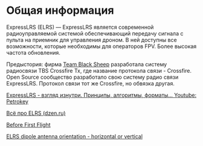# Общая информация
ExpressLRS (ELRS) — ExpressLRS является современной радиоуправляемой системой обеспечивающий передачу сигнала с пульта на приемник для управления дроном. В ней доступны все возможности, которые необходимы для операторов FPV. Более высокая частота обновления. 

Предыстория: фирма [Team Blaсk Sheep](https://www.team-blacksheep.com/) разработала систему радиосвязи TBS Crossfire Tx, где название протокола связи - Crossfire.   
Open Source сообщество разработало свою систему радио связи ExpressLRS. Протокол связи тот же Crossfire, но обвязка другая.


[ExpressLRS - взгляд изнутри. Принципы, алгоритмы, форматы... Youtube: Petrokey](https://www.youtube.com/watch?v=WoXPkvHTBi4)  

[Всё про ELRS (dzen.ru)](https://dzen.ru/a/ZiC61ueuLzUoSm3_)  

[Before First Flight](https://www.expresslrs.org/quick-start/pre-1stflight/)  

[ELRS dipole antenna orientation - horizontal or vertical](https://intofpv.com/t-elrs-dipole-antenna-orientation-horizontal-or-vertical)
